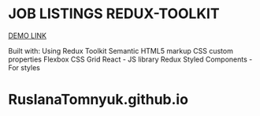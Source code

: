 # JOB LISTINGS REDUX-TOOLKIT

  [DEMO LINK](https://https://ruslanatomnyuk.github.io/RuslanaTomnyuk.github.io.redux_jobs_listings/)

Built with:
Using Redux Toolkit
Semantic HTML5 markup
CSS custom properties
Flexbox
CSS Grid
React - JS library
Redux
Styled Components - For styles
# RuslanaTomnyuk.github.io
